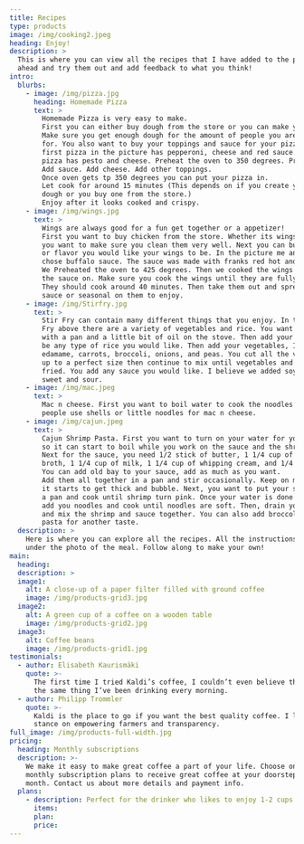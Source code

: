 ```yaml
---
title: Recipes
type: products
image: /img/cooking2.jpeg
heading: Enjoy!
description: >
  This is where you can view all the recipes that I have added to the page. Go
  ahead and try them out and add feedback to what you think!
intro:
  blurbs:
    - image: /img/pizza.jpg
      heading: Homemade Pizza
      text: >
        Homemade Pizza is very easy to make.
        First you can either buy dough from the store or you can make your own dough.
        Make sure you get enough dough for the amount of people you are making it
        for. You also want to buy your toppings and sauce for your pizza. The
        first pizza in the picture has pepperoni, cheese and red sauce. The second
        pizza has pesto and cheese. Preheat the oven to 350 degrees. Prep your pizza.
        Add sauce. Add cheese. Add other toppings.
        Once oven gets tp 350 degrees you can put your pizza in.
        Let cook for around 15 minutes (This depends on if you create your own
        dough or you buy one from the store.)
        Enjoy after it looks cooked and crispy.
    - image: /img/wings.jpg
      text: >
        Wings are always good for a fun get together or a appetizer!
        First you want to buy chicken from the store. Whether its wings or breasts
        you want to make sure you clean them very well. Next you can buy a seasoning
        or flavor you would like your wings to be. In the picture me and my roommates
        chose buffalo sauce. The sauce was made with franks red hot and butter.
        We Preheated the oven to 425 degrees. Then we cooked the wings without
        the sauce on. Make sure you cook the wings until they are fully done.
        They should cook around 40 minutes. Then take them out and spread the
        sauce or seasonal on them to enjoy.
    - image: /img/Stirfry.jpg
      text: >
        Stir Fry can contain many different things that you enjoy. In the Stir
        Fry above there are a variety of vegetables and rice. You want to start
        with a pan and a little bit of oil on the stove. Then add your rice. Could
        be any type of rice you would like. Then add your vegetables, I added
        edamame, carrots, broccoli, onions, and peas. You cut all the vegetables
        up to a perfect size then continue to mix until vegetables and rice are
        fried. You add any sauce you would like. I believe we added soy sauce and
        sweet and sour.
    - image: /img/mac.jpeg
      text: >
        Mac n cheese. First you want to boil water to cook the noodles. Most
        people use shells or little noodles for mac n cheese.
    - image: /img/cajun.jpeg
      text: >
        Cajun Shrimp Pasta. First you want to turn on your water for your pasta
        so it can start to boil while you work on the sauce and the shrimp.
        Next for the sauce, you need 1/2 stick of butter, 1 1/4 cup of chicken
        broth, 1 1/4 cup of milk, 1 1/4 cup of whipping cream, and 1/4 flour.
        You can add old bay to your sauce, add as much as you want.
        Add them all together in a pan and stir occasionally. Keep on medium until
        it starts to get thick and bubble. Next, you want to put your shrimp on
        a pan and cook until shrimp turn pink. Once your water is done boiling,
        add you noodles and cook until noodles are soft. Then, drain your noodles,
        and mix the shrimp and sauce together. You can also add broccoli to the
        pasta for another taste.
  description: >
    Here is where you can explore all the recipes. All the instructions are down
    under the photo of the meal. Follow along to make your own!
main:
  heading:
  description: >
  image1:
    alt: A close-up of a paper filter filled with ground coffee
    image: /img/products-grid3.jpg
  image2:
    alt: A green cup of a coffee on a wooden table
    image: /img/products-grid2.jpg
  image3:
    alt: Coffee beans
    image: /img/products-grid1.jpg
testimonials:
  - author: Elisabeth Kaurismäki
    quote: >-
      The first time I tried Kaldi’s coffee, I couldn’t even believe that was
      the same thing I’ve been drinking every morning.
  - author: Philipp Trommler
    quote: >-
      Kaldi is the place to go if you want the best quality coffee. I love their
      stance on empowering farmers and transparency.
full_image: /img/products-full-width.jpg
pricing:
  heading: Monthly subscriptions
  description: >-
    We make it easy to make great coffee a part of your life. Choose one of our
    monthly subscription plans to receive great coffee at your doorstep each
    month. Contact us about more details and payment info.
  plans:
    - description: Perfect for the drinker who likes to enjoy 1-2 cups per day.
      items:
      plan:
      price:
---
```

